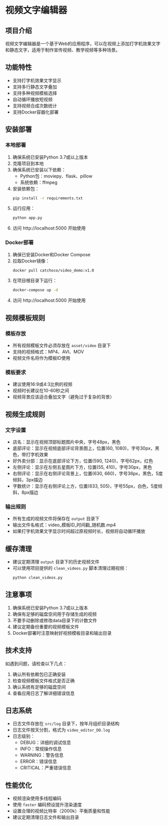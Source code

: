 # 视频文字编辑器

## 项目介绍
视频文字编辑器是一个基于Web的应用程序，可以在视频上添加打字机效果文字和静态文字，适用于制作宣传视频、教学视频等多种场景。

## 功能特性
- 支持打字机效果文字显示
- 支持多行静态文字叠加
- 支持多种视频模板选择
- 自动循环播放短视频
- 支持视频合成次数统计
- 支持Docker容器化部署

## 安装部署

### 本地部署
1. 确保系统已安装Python 3.7或以上版本
2. 克隆项目到本地
3. 确保系统已安装以下依赖：
   - Python包：moviepy、flask、pillow
   - 系统依赖：ffmpeg
4. 安装依赖包：
   ```bash
   pip install -r requirements.txt
   ```
5. 运行应用：
   ```bash
   python app.py
   ```
6. 访问 http://localhost:5000 开始使用

### Docker部署
1. 确保已安装Docker和Docker Compose
2. 拉取Docker镜像：
   ```bash
   docker pull catchoco/video_demo:v1.0
   ```
3. 在项目根目录下运行：
   ```bash
   docker-compose up -d
   ```
4. 访问 http://localhost:5000 开始使用

## 视频模板规则

### 模板存放
- 所有视频模板文件必须存放在 `asset/video` 目录下
- 支持的视频格式：MP4、AVI、MOV
- 视频文件名将作为模板ID使用

### 模板要求
- 建议使用16:9或4:3比例的视频
- 视频时长建议在10-60秒之间
- 视频背景应该适合叠加文字（避免过于复杂的背景）

## 视频生成规则

### 文字设置
- 店名：显示在视频顶部标题图片中央，字号48px，黑色
- 底部评论：显示在视频底部评论背景图上，位置(60, 1080)，字号30px，黑色，带打字机效果
- 好外卖分部：显示在底部评论下方，位置(590, 1240)，字号62px，红色
- 左侧评论：显示在左侧五星图片下方，位置(55, 410)，字号30px，黑色
- 右侧评论：显示在右侧评论背景上，位置(630, 660)，字号36px，黑色，5度倾斜，3px描边
- 字数统计：显示在右侧评论上方，位置(633, 505)，字号55px，白色，5度倾斜，8px描边

### 输出规则
- 所有生成的视频文件将保存在 `output` 目录下
- 输出文件名格式：video_模板ID_时间戳_随机数.mp4
- 如果打字机效果文字显示时间超过原视频时长，视频将自动循环播放

## 缓存清理
- 建议定期清理 `output` 目录下的历史视频文件
- 可以使用项目提供的 `clean_videos.py` 脚本清理过期视频：
  ```bash
  python clean_videos.py
  ```

## 注意事项
1. 确保系统已安装Python 3.7或以上版本
2. 确保有足够的磁盘空间用于存储生成的视频
3. 不要手动删除或修改data目录下的计数文件
4. 建议定期备份重要的视频模板文件
5. Docker部署时注意映射好视频模板目录和输出目录

## 技术支持
如遇到问题，请检查以下几点：
1. 确认所有依赖包已正确安装
2. 检查视频模板文件格式是否正确
3. 确认系统有足够的磁盘空间
4. 查看应用日志了解详细错误信息

## 日志系统
- 日志文件存放在 `src/log` 目录下，按年月组织目录结构
- 日志文件按天分割，格式为 `video_editor_DD.log`
- 日志级别：
  - DEBUG：详细的调试信息
  - INFO：常规操作信息
  - WARNING：警告信息
  - ERROR：错误信息
  - CRITICAL：严重错误信息

## 性能优化
- 视频渲染使用多线程编码
- 使用 `faster` 编码预设提升渲染速度
- 设置合理的视频比特率（2000k）平衡质量和性能
- 建议定期清理日志文件和输出目录